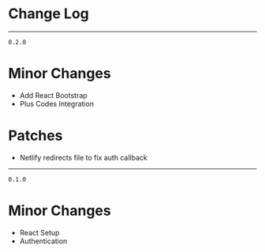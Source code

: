 # Change Log

---
`0.2.0`
# Minor Changes
 - Add React Bootstrap
 - Plus Codes Integration
 
# Patches
 - Netlify redirects file to fix auth callback

---
`0.1.0`

# Minor Changes
 - React Setup
 - Authentication